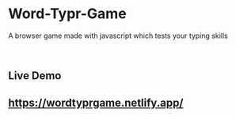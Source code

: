# Word-Typr-Game
A browser game made with javascript which tests your typing skills

&nbsp;

## Live Demo
## https://wordtyprgame.netlify.app/
